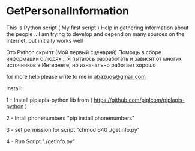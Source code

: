 # GetPersonalInformation

This is Python script ( My first script ) 
Help in gathering information about the people ..
I am trying to develop and depend on many sources on the Internet, but initially works well


Это Python скрипт (Мой первый сценарий)
Помощь в сборе информации о людях ..
Я пытаюсь разработать и зависят от многих источников в Интернете, но изначально работает хорошо


for more help please write to me in 
abazuos@gmail.com


Install:

1 - Install piplapis-python lib from ( https://github.com/piplcom/piplapis-python )



2 - Intall phonenumbers
	"pip install phonenumbers"



3 - set permission for script 
	"chmod 640 ./getinfo.py"



4 - Run Script
	"./getinfo.py"


